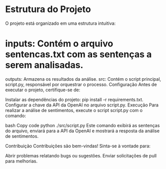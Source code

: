 # Estrutura do Projeto
O projeto está organizado em uma estrutura intuitiva:

# inputs: Contém o arquivo sentencas.txt com as sentenças a serem analisadas.
outputs: Armazena os resultados da análise.
src: Contém o script principal, script.py, responsável por orquestrar o processo.
Configuração
Antes de executar o projeto, certifique-se de:

Instalar as dependências do projeto: pip install -r requirements.txt.
Configurar a chave da API da OpenAI no arquivo script.py.
Execução
Para realizar a análise de sentimentos, execute o script script.py com o comando:

bash
Copy code
python ./src/script.py
Este comando exibirá as sentenças do arquivo, enviará para a API da OpenAI e mostrará a resposta da análise de sentimentos.

Contribuição
Contribuições são bem-vindas! Sinta-se à vontade para:

Abrir problemas relatando bugs ou sugestões.
Enviar solicitações de pull para melhorias.
